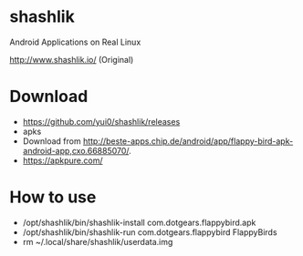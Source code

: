 # shashlik
Android Applications on Real Linux

http://www.shashlik.io/ (Original)

# Download
- https://github.com/yui0/shashlik/releases
- apks
 - Download from http://beste-apps.chip.de/android/app/flappy-bird-apk-android-app,cxo.66885070/.
 - https://apkpure.com/

# How to use
- /opt/shashlik/bin/shashlik-install com.dotgears.flappybird.apk
- /opt/shashlik/bin/shashlik-run com.dotgears.flappybird FlappyBirds
- rm ~/.local/share/shashlik/userdata.img

